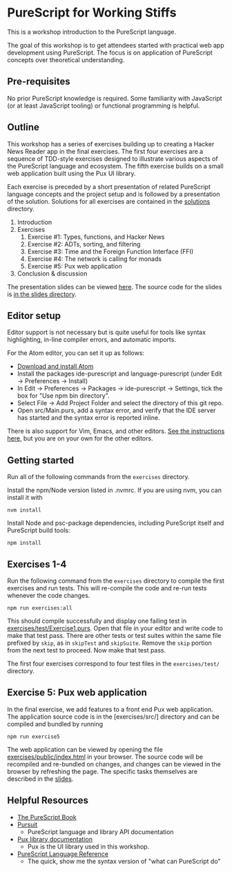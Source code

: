 # PureScript for Working Stiffs

This is a workshop introduction to the PureScript language.

The goal of this workshop is to get attendees started with practical web app development using PureScript. The focus is on application of PureScript concepts over theoretical understanding.

## Pre-requisites
No prior PureScript knowledge is required. Some familiarity with JavaScript (or at least JavaScript tooling) or functional programming is helpful.

## Outline

This workshop has a series of exercises building up to creating a Hacker News Reader app in the final exercises. The first four exercises are a sequence of TDD-style exercises designed to illustrate various aspects of the PureScript language and ecosystem. The fifth exercise builds on a small web application built using the Pux UI library.

Each exercise is preceded by a short presentation of related PureScript language concepts and the project setup and is followed by a presentation of the solution. Solutions for all exercises are contained in the [solutions](./solutions) directory.

1. Introduction
1. Exercises
    1. Exercise #1: Types, functions, and Hacker News
    1. Exercise #2: ADTs, sorting, and filtering
    1. Exercise #3: Time and the Foreign Function Interface (FFI)
    1. Exercise #4: The network is calling for monads
    1. Exercise #5: Pux web application
1. Conclusion & discussion

The presentation slides can be viewed [here](https://reaktor.github.io/purescript-workshop-breakpoint). The source code for the slides is [in the slides directory](./slides).

## Editor setup

Editor support is not necessary but is quite useful for tools like syntax highlighting, in-line compiler errors, and automatic imports.

For the Atom editor, you can set it up as follows:

- [Download and install Atom](https://atom.io/)
- Install the packages ide-purescript and language-purescript (under Edit -> Preferences -> Install)
- In Edit -> Preferences -> Packages -> ide-purescript -> Settings, tick the box for "Use npm bin directory".
- Select File -> Add Project Folder and select the directory of this git repo.
- Open src/Main.purs, add a syntax error, and verify that the IDE server has started and the syntax error is reported inline.

There is also support for Vim, Emacs, and other editors. [See the instructions here](https://github.com/purescript/documentation/blob/master/ecosystem/Editor-and-tool-support.md), but you are on your own for the other editors.

## Getting started

Run all of the following commands from the `exercises` directory.

Install the npm/Node version listed in .nvmrc. If you are using nvm, you can install it with
```
nvm install
```

Install Node and psc-package dependencies, including PureScript itself and PureScript build tools:
```
npm install
```

## Exercises 1-4

Run the following command from the `exercises` directory to compile the first exercises and run tests. This will re-compile the code and re-run tests whenever the code changes.
```
npm run exercises:all
```

This should compile successfully and display one failing test in [exercises/test/Exercise1.purs](exercises/test/Exercise1.purs). Open that file in your editor and write code to make that test pass. There are other tests or test suites within the same file prefixed by `skip`, as in `skipTest` and `skipSuite`. Remove the `skip` portion from the next test to proceed. Now make that test pass.

The first four exercises correspond to four test files in the `exercises/test/` directory.

## Exercise 5: Pux web application

In the final exercise, we add features to a front end Pux web application. The application source code is in the [exercises/src/] directory and can be compiled and bundled by running

```
npm run exercise5
```

The web application can be viewed by opening the file [exercises/public/index.html](exercises/public/index.html) in your browser. The source code will be recompiled and re-bundled on changes, and changes can be viewed in the browser by refreshing the page. The specific tasks themselves are described in the [slides](https://reaktor.github.io/purescript-workshop-breakpoint).

## Helpful Resources

* [The PureScript Book](https://leanpub.com/purescript/read)
* [Pursuit](https://pursuit.purescript.org/)
  * PureScript language and library API documentation
* [Pux library documentation](http://purescript-pux.org/docs/architecture/)
  * Pux is the UI library used in this workshop.
* [PureScript Language Reference](https://github.com/purescript/documentation/blob/master/language/README.md)
  * The quick, show me the syntax version of "what can PureScript do"

